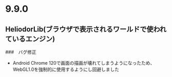 # 9.9.0

## HeliodorLib(ブラウザで表示されるワールドで使われているエンジン)

###　バグ修正
- Android Chrome 120で画面の描画が壊れてしまうようになったため、WebGL1.0を強制的に使用するようにし回避しました
